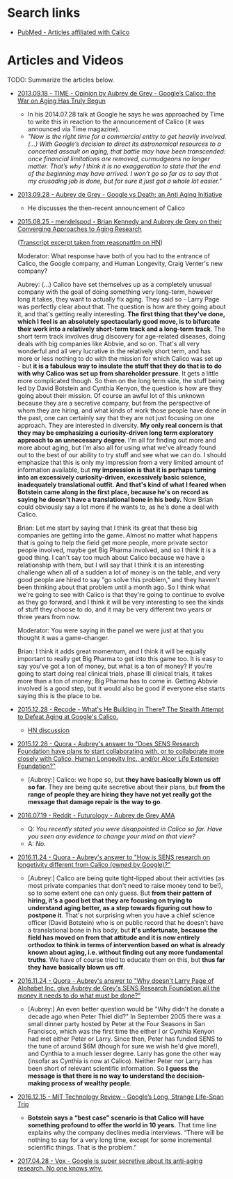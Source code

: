 
# Search links
 - [PubMed - Articles affiliated with Calico](https://www.ncbi.nlm.nih.gov/pubmed/?term=calico%5BAffiliation%5D)


# Articles and Videos
TODO: Summarize the articles below.

- [2013.09.18 - TIME - Opinion by Aubrey de Grey - Google’s Calico: the War on Aging Has Truly Begun](http://ideas.time.com/2013/09/18/finally-the-war-on-aging-has-truly-begun-2/)
  - In his 2014.07.28 talk at Google he says he was approached by Time to write this in reaction to the announcement of Calico (it was announced via Time magazine).
  - *"Now is the right time for a commercial entity to get heavily involved. (...) With Google’s decision to direct its astronomical resources to a concerted assault on aging, that battle may have been transcended: once financial limitations are removed, curmudgeons no longer matter. That’s why I think it is no exaggeration to state that the end of the beginning may have arrived. I won’t go so far as to say that my crusading job is done, but for sure it just got a whole lot easier."*
- [2013.09.28 - Aubrey de Grey - Google vs Death: an Anti Aging Initiative](https://www.youtube.com/watch?v=1_Cr3XeVk7k)
  - He discusses the then-recent announcement of Calico
- [2015.08.25 - mendelspod - Brian Kennedy and Aubrey de Grey on their Converging Approaches to Aging Research](https://mendelspod.com/podcasts/brian-kennedy-and-aubrey-de-grey-their-converging-approaches-aging-research/)

  ([Transcript excerpt taken from reasonattlm on HN](https://news.ycombinator.com/item?id=10809971))

  Moderator: What response have both of you had to the entrance of Calico, the Google company, and Human Longevity, Craig Venter's new company?
  
  Aubrey: (...) Calico have set themselves up as a completely unusual company with the goal of doing something very long-term, however long it takes, they want to actually fix aging. They said so - Larry Page was perfectly clear about that. The question is how are they going about it, and that's getting really interesting. **The first thing that they've done, which I feel is an absolutely spectacularly good move, is to bifurcate their work into a relatively short-term track and a long-term track**. The short term track involves drug discovery for age-related diseases, doing deals with big companies like Abbvie, and so on. That's all very wonderful and all very lucrative in the relatively short term, and has more or less nothing to do with the mission for which Calico was set up - but **it is a fabulous way to insulate the stuff that they do that is to do with why Calico was set up from shareholder pressure**. It gets a little more complicated though. So then on the long term side, the stuff being led by David Botstein and Cynthia Kenyon, the question is how are they going about their mission. Of course an awful lot of this unknown because they are a secretive company, but from the perspective of whom they are hiring, and what kinds of work those people have done in the past, one can certainly say that they are not just focusing on one approach. They are interested in diversity. **My only real concern is that they may be emphasizing a curiosity-driven long term exploratory approach to an unnecessary degree**. I'm all for finding out more and more about aging, but I'm also all for using what we've already found out to the best of our ability to try stuff and see what we can do. I should emphasize that this is only my impression from a very limited amount of information available, but **my impression is that it is perhaps turning into an excessively curiosity-driven, excessively basic science, inadequately translational outfit. And that's kind of what I feared when Botstein came along in the first place, because he's on record as saying he doesn't have a translational bone in his body.** Now Brian could obviously say a lot more if he wants to, as he's done a deal with Calico.
  
  Brian: Let me start by saying that I think its great that these big companies are getting into the game. Almost no matter what happens that is going to help the field get more people, more private sector people involved, maybe get Big Pharma involved, and so I think it is a good thing. I can't say too much about Calico because we have a relationship with them, but I will say that I think it is an interesting challenge when all of a sudden a lot of money is on the table, and very good people are hired to say "go solve this problem," and they haven't been thinking about that problem until a month ago. So I think what we're going to see with Calico is that they're going to continue to evolve as they go forward, and I think it will be very interesting to see the kinds of stuff they choose to do, and it may be very different two years or three years from now.
  
  Moderator: You were saying in the panel we were just at that you thought it was a game-changer.
  
  Brian: I think it adds great momentum, and I think it will be equally important to really get Big Pharma to get into this game too. It is easy to say you've got a ton of money, but what is a ton of money? If you're going to start doing real clinical trials, phase III clinical trials, it takes more than a ton of money; Big Pharma has to come in. Getting Abbvie involved is a good step, but it would also be good if everyone else starts saying this is the place to be.
- [2015.12.28 - Recode - What's He Building in There? The Stealth Attempt to Defeat Aging at Google's Calico.](https://www.recode.net/2015/12/28/11621734/the-stealth-attempt-to-defeat-aging-at-googles-calico)
  - [HN discussion](https://news.ycombinator.com/item?id=10806002)
- [2015.12.28 - Quora - Aubrey's answer to "Does SENS Research Foundation have plans to start collaborating with, or to collaborate more closely with Calico, Human Longevity Inc., and/or Alcor Life Extension Foundation?"](https://www.quora.com/Does-SENS-Research-Foundation-have-plans-to-start-collaborating-with-or-to-collaborate-more-closely-with-Calico-Human-Longevity-Inc-and-or-Alcor-Life-Extension-Foundation)
  - [Aubrey:] Calico: we hope so, but **they have basically blown us off so far**. They are being quite secretive about their plans, but **from the range of people they are hiring they have not yet really got the message that damage repair is the way to go**.
- [2016.07.19 - Reddit - Futurology - Aubrey de Grey AMA](https://www.reddit.com/r/Futurology/comments/4t65ay/aubrey_de_grey_ama_ask_about_the_quest_to_cure/d5hzyz6/)
  - Q: *You recently stated you were disappointed in Calico so far. Have you seen any evidence to change your mind on that view?*
  - A: *No.*
- [2016.11.24 - Quora - Aubrey's answer to "How is SENS research on longetivity different from Calico (owned by Google)?"](https://www.quora.com/How-is-SENS-research-on-longetivity-different-from-Calico-owned-by-Google)
  - [Aubrey:] Calico are being quite tight-lipped about their activities (as most private companies that don't need to raise money tend to be!), so to some extent one can only guess. But **from their pattern of hiring, it's a good bet that they are focusing on trying to understand aging better, as a step towards figuring out how to postpone it**. That's not surprising when you have a chief science officer (David Botstein) who is on public record that he doesn't have a translational bone in his body, but **it's unfortunate, because the field has moved on from that attitude and it is now entirely orthodox to think in terms of intervention based on what is already known about aging, i.e. without finding out any more fundamental truths**. We have of course tried to educate them on this, but **thus far they have basically blown us off**.
- [2016.11.24 - Quora - Aubrey's answer to "Why doesn't Larry Page of Alphabet Inc. give Aubrey de Grey's SENS Research Foundation all the money it needs to do what must be done?"](https://www.quora.com/Why-doesnt-Larry-Page-of-Alphabet-Inc-give-Aubrey-de-Greys-SENS-Research-Foundation-all-the-money-it-needs-to-do-what-must-be-done)
  - [Aubrey:] An even better question would be "Why didn't he donate a decade ago when Peter Thiel did?" In September 2005 there was a small dinner party hosted by Peter at the Four Seasons in San Francisco, which was the first time the either I or Cynthia Kenyon had met either Peter or Larry. Since then, Peter has funded SENS to the tune of around $6M (though for sure we wish he'd give more!), and Cynthia to a much lesser degree. Larry has gone the other way (insofar as Cynthia is now at Calico). Neither Peter nor Larry has been short of relevant scientific information. So **I guess the message is that there is no way to understand the decision-making process of wealthy people**.
- [2016.12.15 - MIT Technology Review - Google’s Long, Strange Life-Span Trip](https://www.technologyreview.com/s/603087/googles-long-strange-life-span-trip/)
  - **Botstein says a “best case” scenario is that Calico will have something profound to offer the world in 10 years.** That time line explains why the company declines media interviews. “There will be nothing to say for a very long time, except for some incremental scientific things. That is the problem.”
- [2017.04.28 - Vox - Google is super secretive about its anti-aging research. No one knows why.](https://www.vox.com/science-and-health/2017/4/27/15409672/google-calico-secretive-aging-mortality-research)
